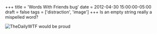 +++
title = 'Words With Friends bug'
date = 2012-04-30 15:00:00-05:00
draft = false
tags = ['distraction', 'image']
+++
Is an empty string really a mispelled word?

![TheDailyWTF would be proud](/images/words_with_friends_bug.jpg)
